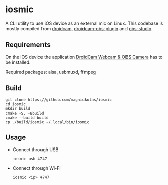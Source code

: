 # iosmic

A CLI utility to use iOS device as an external mic on Linux.
This codebase is mostly compiled from [droidcam](https://github.com/dev47apps/droidcam), [droidcam-obs-plugin](https://github.com/dev47apps/droidcam-obs-plugin) and [obs-studio](https://github.com/obsproject/obs-studio).

## Requirements

On the iOS device the application [DroidCam Webcam & OBS Camera](https://apps.apple.com/us/app/droidcam-webcam-obs-camera) has to be installed.

Required packages: alsa, usbmuxd, ffmpeg

## Build

```console
git clone https://github.com/magnickolas/iosmic
cd iosmic
mkdir build
cmake -S. -Bbuild
cmake --build build
cp ./build/iosmic ~/.local/bin/iosmic
```

## Usage

- Connect through USB
  ```console
  iosmic usb 4747
  ```
- Connect through Wi-Fi
  ```console
  iosmic <ip> 4747
  ```
